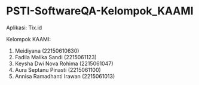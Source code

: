 # PSTI-SoftwareQA-Kelompok_KAAMI

Aplikasi: Tix.id

Kelompok KAAMI: 
1. Meidiyana (22150610630)  
2. Fadila Malika Sandi (2215061123) 
3. ⁠Keysha Dwi Nova Rohima (2215061047) 
4. ⁠Aura Septanu Pinasti (2215061100) 
5. ⁠Annisa Ramadhanti Irawan (2215061013)
